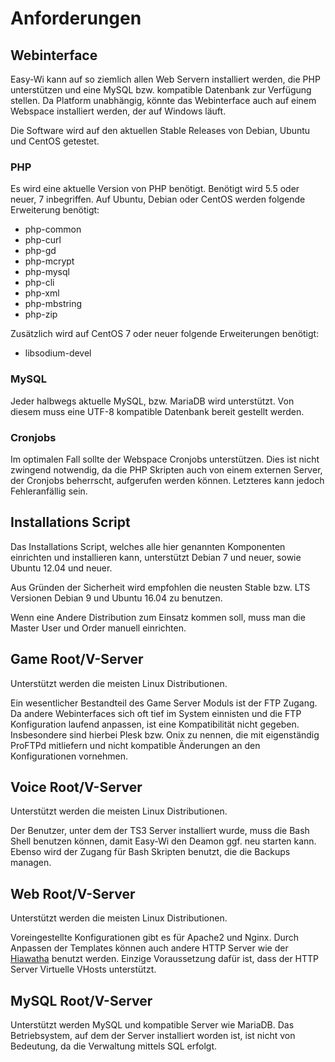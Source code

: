 # Anforderungen

## Webinterface

Easy-Wi kann auf so ziemlich allen Web Servern installiert werden, die PHP unterstützen und eine MySQL bzw. kompatible Datenbank zur Verfügung stellen. Da Platform unabhängig, könnte das Webinterface auch auf einem Webspace installiert werden, der auf Windows läuft.

Die Software wird auf den aktuellen Stable Releases von Debian, Ubuntu und CentOS getestet.

### PHP

Es wird eine aktuelle Version von PHP benötigt. Benötigt wird 5.5 oder neuer, 7 inbegriffen.
Auf Ubuntu, Debian oder CentOS werden folgende Erweiterung benötigt:

- php-common
- php-curl
- php-gd
- php-mcrypt
- php-mysql
- php-cli
- php-xml
- php-mbstring
- php-zip

Zusätzlich wird auf CentOS 7 oder neuer folgende Erweiterungen benötigt:

- libsodium-devel

### MySQL

Jeder halbwegs aktuelle MySQL, bzw. MariaDB wird unterstützt. Von diesem muss eine UTF-8 kompatible Datenbank bereit gestellt werden.

### Cronjobs

Im optimalen Fall sollte der Webspace Cronjobs unterstützen. Dies ist nicht zwingend notwendig, da die PHP Skripten auch von einem externen Server, der Cronjobs beherrscht, aufgerufen werden können. Letzteres kann jedoch Fehleranfällig sein.

## Installations Script

Das Installations Script, welches alle hier genannten Komponenten einrichten und installieren kann, unterstützt Debian 7 und neuer, sowie Ubuntu 12.04 und neuer.

Aus Gründen der Sicherheit wird empfohlen die neusten Stable bzw. LTS Versionen Debian 9 und Ubuntu 16.04 zu benutzen.

Wenn eine Andere Distribution zum Einsatz kommen soll, muss man die Master User und Order manuell einrichten.

## Game Root/V-Server

Unterstützt werden die meisten Linux Distributionen.

Ein wesentlicher Bestandteil des Game Server Moduls ist der FTP Zugang. Da andere Webinterfaces sich oft tief im System einnisten und die FTP Konfiguration laufend anpassen, ist eine Kompatibilität nicht gegeben. Insbesondere sind hierbei Plesk bzw. Onix zu nennen, die mit eigenständig ProFTPd mitliefern und nicht kompatible Änderungen an den Konfigurationen vornehmen.

## Voice Root/V-Server

Unterstützt werden die meisten Linux Distributionen.

Der Benutzer, unter dem der TS3 Server installiert wurde, muss die Bash Shell benutzen können, damit Easy-Wi den Deamon ggf. neu starten kann. Ebenso wird der Zugang für Bash Skripten benutzt, die die Backups managen.

## Web Root/V-Server

Unterstützt werden die meisten Linux Distributionen.

Voreingestellte Konfigurationen gibt es für Apache2 und Nginx. Durch Anpassen der Templates können auch andere HTTP Server wie der [Hiawatha](https://www.hiawatha-webserver.org/) benutzt werden. Einzige Voraussetzung dafür ist, dass der HTTP Server Virtuelle VHosts unterstützt.

## MySQL Root/V-Server

Unterstützt werden MySQL und kompatible Server wie MariaDB. Das Betriebsystem, auf dem der Server installiert worden ist, ist nicht von Bedeutung, da die Verwaltung mittels SQL erfolgt.

